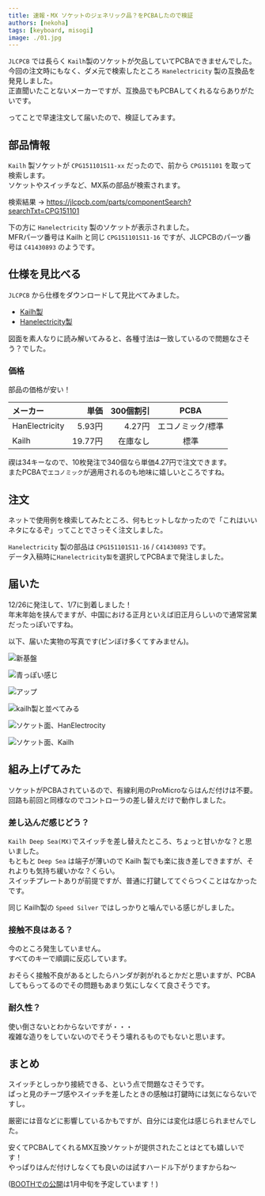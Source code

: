 ```yaml
---
title: 速報・MX ソケットのジェネリック品？をPCBAしたので検証
authors: [nekoha]
tags: [keyboard, misogi]
image: ./01.jpg
---
```


`JLCPCB` では長らく `Kailh`製のソケットが欠品していてPCBAできませんでした。  
今回の注文時にもなく、ダメ元で検索したところ `Hanelectricity` 製の互換品を発見しました。  
正直聞いたことないメーカーですが、互換品でもPCBAしてくれるならありがたいです。

ってことで早速注文して届いたので、検証してみます。

<!-- more -->

## 部品情報

`Kailh` 製ソケットが `CPG151101S11-xx` だったので、前から `CPG151101` を取って検索します。  
ソケットやスイッチなど、MX系の部品が検索されます。

検索結果 → https://jlcpcb.com/parts/componentSearch?searchTxt=CPG151101

下の方に `Hanelectricity` 製のソケットが表示されました。  
MFRパーツ番号は Kailh と同じ `CPG151101S11-16` ですが、JLCPCBのパーツ番号は `C41430893` のようです。

## 仕様を見比べる

`JLCPCB` から仕様をダウンロードして見比べてみました。

- [Kailh製](https://www.lcsc.com/datasheet/lcsc_datasheet_2208291600_Kailh-CPG151101S11-16_C5156480.pdf)
- [Hanelectricity製](https://www.lcsc.com/datasheet/lcsc_datasheet_2410161105_HanElectricity-CPG151101S11-16_C41430893.pdf)

図面を素人なりに読み解いてみると、各種寸法は一致しているので問題なさそう？でした。  

### 価格

部品の価格が安い！

|メーカー|単価|300個割引|PCBA|
|:---|---:|---:|:---:|
|HanElectricity|5.93円|4.27円|エコノミック/標準|
|Kailh|19.77円|在庫なし|標準|

禊は34キーなので、10枚発注で340個なら単価4.27円で注文できます。  
またPCBAで`エコノミック`が適用されるのも地味に嬉しいところですね。

## 注文

ネットで使用例を検索してみたところ、何もヒットしなかったので「これはいいネタになるぞ」ってことでさっそく注文しました。  

`Hanelectricity` 製の部品は `CPG151101S11-16` / `C41430893` です。  
データ入稿時に`Hanelectricity製`を選択してPCBAまで発注しました。

## 届いた

12/26に発注して、1/7に到着しました！  
年末年始を挟んでますが、中国における正月といえば旧正月らしいので通常営業だったっぽいですね。

以下、届いた実物の写真です(ピンぼけ多くてすみません)。

![新基盤](./01.jpg)  

![青っぽい感じ](./02.jpg)  

![アップ](./03.jpg)  

![kailh製と並べてみる](./04.jpg)  

![ソケット面、HanElectrocity](./05.jpg)  

![ソケット面、Kailh](./06.jpg)  

## 組み上げてみた

ソケットがPCBAされているので、有線利用のProMicroならはんだ付けは不要。  
回路も前回と同様なのでコントローラの差し替えだけで動作しました。

### 差し込んだ感じどう？

`Kailh Deep Sea(MX)`でスイッチを差し替えたところ、ちょっと甘いかな？と思いました。  
もともと `Deep Sea` は端子が薄いので Kailh 製でも楽に抜き差しできますが、それよりも気持ち緩いかな？くらい。  
スイッチプレートありが前提ですが、普通に打鍵しててぐらつくことはなかったです。

同じ Kailh製の `Speed Silver` ではしっかりと噛んでいる感じがしました。  

### 接触不良はある？

今のところ発生していません。  
すべてのキーで順調に反応しています。

おそらく接触不良があるとしたらハンダが剥がれるとかだと思いますが、PCBAしてもらってるのでその問題もあまり気にしなくて良さそうです。

### 耐久性？

使い倒さないとわからないですが・・・  
複雑な造りをしていないのでそうそう壊れるものでもないと思います。  

## まとめ

スイッチとしっかり接続できる、という点で問題なさそうです。  
ぱっと見のチープ感やスイッチを差したときの感触は打鍵時には気にならないですし。  

厳密には音などに影響しているかもですが、自分には変化は感じられませんでした。

安くてPCBAしてくれるMX互換ソケットが提供されたことはとても嬉しいです！  
やっぱりはんだ付けしなくても良いのは試すハードル下がりますからね～

([BOOTHでの公開](https://mobneko-shop.booth.pm/items/6029944?_gl=1*1e2kz1q*_ga*MTY0NTEzMzk4Ny4xNzAxMDY1OTE1*_ga_RWT2QKJLDC*MTczNjMxNDk2MC4xMjEuMS4xNzM2MzE0OTY0LjU2LjAuMA..)は1月中旬を予定しています！)